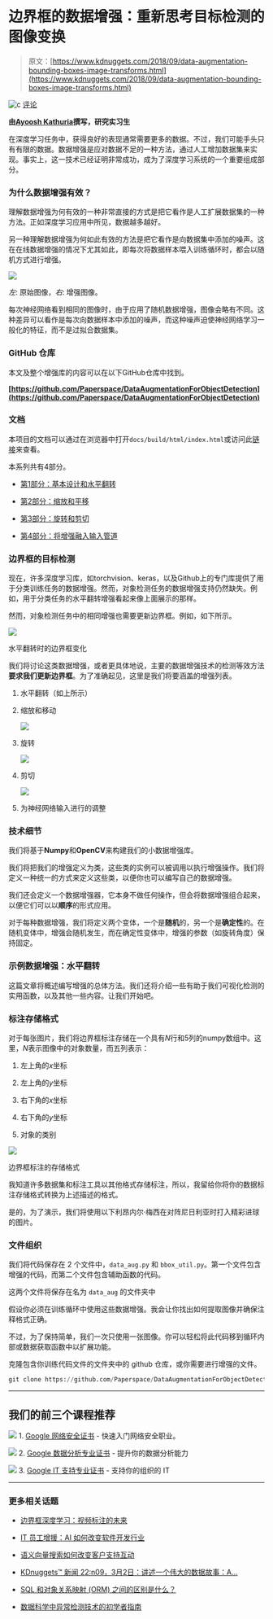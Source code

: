 # 边界框的数据增强：重新思考目标检测的图像变换

> 原文：[https://www.kdnuggets.com/2018/09/data-augmentation-bounding-boxes-image-transforms.html](https://www.kdnuggets.com/2018/09/data-augmentation-bounding-boxes-image-transforms.html)

![c](../Images/3d9c022da2d331bb56691a9617b91b90.png) [评论](/2018/09/data-augmentation-object-detection-rethinking-image-transforms-bounding-boxes.html?page=2#comments)

**由[Ayoosh Kathuria](https://www.linkedin.com/in/ayoosh-kathuria-44a319132/)撰写，研究实习生**

在深度学习任务中，获得良好的表现通常需要更多的数据。不过，我们可能手头只有有限的数据。数据增强是应对数据不足的一种方法，通过人工增加数据集来实现。事实上，这一技术已经证明非常成功，成为了深度学习系统的一个重要组成部分。

### 为什么数据增强有效？

理解数据增强为何有效的一种非常直接的方式是把它看作是人工扩展数据集的一种方法。正如深度学习应用中所见，数据越多越好。

另一种理解数据增强为何如此有效的方法是把它看作是向数据集中添加的噪声。这在在线数据增强的情况下尤其如此，即每次将数据样本喂入训练循环时，都会以随机方式进行增强。

![](../Images/6e61e5d199221bf1c5b843f8f13cfd0a.png)

*左*: 原始图像，*右*: 增强图像。

每次神经网络看到相同的图像时，由于应用了随机数据增强，图像会略有不同。这种差异可以看作是每次向数据样本中添加的噪声，而这种噪声迫使神经网络学习一般化的特征，而不是过拟合数据集。

### GitHub 仓库

本文及整个增强库的内容可以在以下GitHub仓库中找到。

**[https://github.com/Paperspace/DataAugmentationForObjectDetection](https://github.com/Paperspace/DataAugmentationForObjectDetection)**

### 文档

本项目的文档可以通过在浏览器中打开`docs/build/html/index.html`或访问此[链接](https://augmentationlib.paperspace.com/)来查看。

本系列共有4部分。

+   [第1部分：基本设计和水平翻转](https://blog.paperspace.com/data-augmentation-for-bounding-boxes/)

+   [第2部分：缩放和平移](https://blog.paperspace.com/data-augmentation-bounding-boxes-scaling-translation/)

+   [第3部分：旋转和剪切](https://blog.paperspace.com/data-augmentation-for-object-detection-rotation-and-shearing/)

+   [第4部分：将增强融入输入管道](https://blog.paperspace.com/data-augmentation-for-object-detection-building-input-pipelines/)

### 边界框的目标检测

现在，许多深度学习库，如torchvision、keras，以及Github上的专门库提供了用于分类训练任务的数据增强。然而，对象检测任务的数据增强支持仍然缺失。例如，用于分类任务的水平翻转增强看起来像上面展示的那样。

然而，对象检测任务中的相同增强也需要更新边界框。例如，如下所示。

![](../Images/a2ac179bf8f51bd5d52db37137d3d7af.png)

水平翻转时的边界框变化

我们将讨论这类数据增强，或者更具体地说，主要的数据增强技术的检测等效方法**要求我们更新边界框**。为了准确起见，这里是我们将要涵盖的增强列表。

1.  水平翻转（如上所示）

1.  缩放和移动

    ![](../Images/4c467e8b4a1b1c8650f02016acda5a03.png)

1.  旋转

    ![](../Images/8e8f2d946410acaa88cc23226bf65b4a.png)

1.  剪切

    ![](../Images/44408836b2cf9d23de012bdfb7b76798.png)

1.  为神经网络输入进行的调整

### 技术细节

我们将基于**Numpy**和**OpenCV**来构建我们的小数据增强库。

我们将把我们的增强定义为类，这些类的实例可以被调用以执行增强操作。我们将定义一种统一的方式来定义这些类，以便你也可以编写自己的数据增强。

我们还会定义一个数据增强器，它本身不做任何操作，但会将数据增强组合起来，以便它们可以以**顺序**的形式应用。

对于每种数据增强，我们将定义两个变体，一个是**随机**的，另一个是**确定性**的。在随机变体中，增强会随机发生，而在确定性变体中，增强的参数（如旋转角度）保持固定。

### 示例数据增强：水平翻转

这篇文章将概述编写增强的总体方法。我们还将介绍一些有助于我们可视化检测的实用函数，以及其他一些内容。让我们开始吧。

### 标注存储格式

对于每张图片，我们将边界框标注存储在一个具有*N*行和5列的numpy数组中。这里，*N*表示图像中的对象数量，而五列表示：

1.  左上角的*x*坐标

1.  左上角的*y*坐标

1.  右下角的*x*坐标

1.  右下角的*y*坐标

1.  对象的类别

![](../Images/7464457fea0838197eabd08fe7f60a00.png)

边界框标注的存储格式

我知道许多数据集和标注工具以其他格式存储标注，所以，我留给你将你的数据标注存储格式转换为上述描述的格式。

是的，为了演示，我们将使用以下利昂内尔·梅西在对阵尼日利亚时打入精彩进球的图片。

### 文件组织

我们将代码保存在 2 个文件中，`data_aug.py` 和 `bbox_util.py`。第一个文件包含增强的代码，而第二个文件包含辅助函数的代码。

这两个文件将保存在名为 `data_aug` 的文件夹中

假设你必须在训练循环中使用这些数据增强。我会让你找出如何提取图像并确保注释格式正确。

不过，为了保持简单，我们一次只使用一张图像。你可以轻松将此代码移到循环内部或数据获取函数中以扩展功能。

克隆包含你训练代码文件的文件夹中的 github 仓库，或你需要进行增强的文件。

```py
git clone https://github.com/Paperspace/DataAugmentationForObjectDetection
```

* * *

## 我们的前三个课程推荐

![](../Images/0244c01ba9267c002ef39d4907e0b8fb.png) 1\. [Google 网络安全证书](https://www.kdnuggets.com/google-cybersecurity) - 快速入门网络安全职业。

![](../Images/e225c49c3c91745821c8c0368bf04711.png) 2\. [Google 数据分析专业证书](https://www.kdnuggets.com/google-data-analytics) - 提升你的数据分析能力

![](../Images/0244c01ba9267c002ef39d4907e0b8fb.png) 3\. [Google IT 支持专业证书](https://www.kdnuggets.com/google-itsupport) - 支持你的组织的 IT

* * *

### 更多相关话题

+   [边界框深度学习：视频标注的未来](https://www.kdnuggets.com/2022/07/bounding-box-deep-learning-future-video-annotation.html)

+   [IT 员工增援：AI 如何改变软件开发行业](https://www.kdnuggets.com/2023/05/staff-augmentation-ai-changing-software-development-industry.html)

+   [语义向量搜索如何改变客户支持互动](https://www.kdnuggets.com/how-semantic-vector-search-transforms-customer-support-interactions)

+   [KDnuggets™ 新闻 22:n09，3月2日：讲述一个伟大的数据故事：A…](https://www.kdnuggets.com/2022/n09.html)

+   [SQL 和对象关系映射 (ORM) 之间的区别是什么？](https://www.kdnuggets.com/2022/02/difference-sql-object-relational-mapping-orm.html)

+   [数据科学中异常检测技术的初学者指南](https://www.kdnuggets.com/2023/05/beginner-guide-anomaly-detection-techniques-data-science.html)
